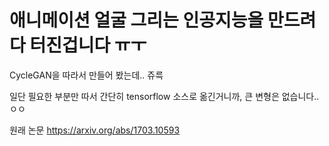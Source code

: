 # 애니메이션 얼굴 그리는 인공지능을 만드려다 터진겁니다 ㅠㅜ

CycleGAN을 따라서 만들어 봤는데.. 쥬륵

일단 필요한 부분만 따서 간단히 tensorflow 소스로 옮긴거니까, 큰 변형은 없습니다..ㅇㅇ


원래 논문 https://arxiv.org/abs/1703.10593